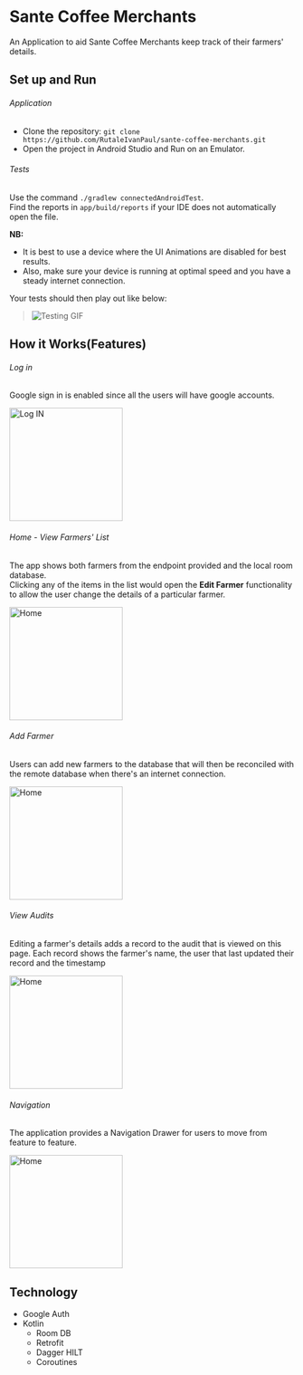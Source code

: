 # Sante Coffee Merchants

An Application to aid Sante Coffee Merchants keep track of their farmers' details.

## Set up and Run
###### Application
- Clone the repository: `git clone https://github.com/RutaleIvanPaul/sante-coffee-merchants.git`
- Open the project in Android Studio and Run on an Emulator.

###### Tests
Use the command `./gradlew connectedAndroidTest`.  
Find the reports in `app/build/reports` if your IDE does not automatically open the file.

**NB:**
- It is best to use a device where the UI Animations are disabled for best results.
- Also, make sure your device is running at optimal speed and you have a steady internet connection.

Your tests should then play out like below:
> <img src="https://user-images.githubusercontent.com/30496434/100745104-d6ddea00-33ef-11eb-89dc-1b88c71a1d16.gif" alt="Testing GIF" widht="200"/>

## How it Works(Features)
###### Log in
Google sign in is enabled since all the users will have google accounts.

<img src="https://user-images.githubusercontent.com/30496434/100543640-5178ff00-3262-11eb-8e9e-666ab30f8411.png" alt="Log IN" width="200"/>

###### Home - View Farmers' List
The app shows both farmers from the endpoint provided and the local room database.  
Clicking any of the items in the list would open the **Edit Farmer** functionality to allow the user change the details of a particular farmer.

<img src ="https://user-images.githubusercontent.com/30496434/100543902-a10bfa80-3263-11eb-8970-07f42afbb5c5.png" alt="Home" width ="200"/>

###### Add Farmer
Users can add new farmers to the database that will then be reconciled with the remote database when there's an internet connection.

<img src ="https://user-images.githubusercontent.com/30496434/100544021-1f689c80-3264-11eb-9794-be4b9287a688.png" alt="Home" width ="200"/>

###### View Audits
Editing a farmer's details adds a record to the audit that is viewed on this page. Each record shows the farmer's name, the user that last updated their record and the timestamp

<img src ="https://user-images.githubusercontent.com/30496434/100544301-baae4180-3265-11eb-934d-ae0b1de7081c.png" alt="Home" width ="200"/>

######  Navigation
The application provides a Navigation Drawer for users to move from feature to feature.

<img src ="https://user-images.githubusercontent.com/30496434/100544129-b2093b80-3264-11eb-845d-a49ab787dc28.png" alt="Home" width ="200"/>

## Technology
- Google Auth
- Kotlin
  - Room DB
  - Retrofit
  - Dagger HILT
  - Coroutines
